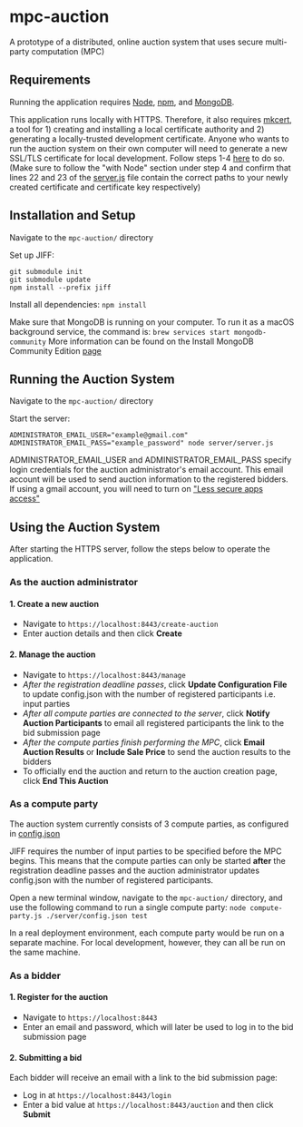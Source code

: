 # mpc-auction
A prototype of a distributed, online auction system that uses secure multi-party computation (MPC)

## Requirements
Running the application requires [Node](https://nodejs.org/en/), [npm](https://www.npmjs.com/), and [MongoDB](https://docs.mongodb.com/manual/administration/install-community/).

This application runs locally with HTTPS. Therefore, it also requires [mkcert](https://github.com/FiloSottile/mkcert), a tool for 1) creating and installing a local certificate authority and 2) generating a locally-trusted development certificate. Anyone who wants to run the auction system on their own computer will need to generate a new SSL/TLS certificate for local development. Follow steps 1-4 [here](https://web.dev/how-to-use-local-https/#setup) to do so. (Make sure to follow the "with Node" section under step 4 and confirm that lines 22 and 23 of the [server.js](server/server.js) file contain the correct paths to your newly created certificate and certificate key respectively)

## Installation and Setup
Navigate to the ```mpc-auction/``` directory

Set up JIFF:
```
git submodule init
git submodule update
npm install --prefix jiff
```

Install all dependencies:
```npm install```

Make sure that MongoDB is running on your computer. To run it as a macOS background service, the command is:
```brew services start mongodb-community```
More information can be found on the Install MongoDB Community Edition [page](https://docs.mongodb.com/manual/administration/install-community/)

## Running the Auction System
Navigate to the ```mpc-auction/``` directory

Start the server:
```
ADMINISTRATOR_EMAIL_USER="example@gmail.com" ADMINISTRATOR_EMAIL_PASS="example_password" node server/server.js
```
ADMINISTRATOR_EMAIL_USER and ADMINISTRATOR_EMAIL_PASS specify login credentials for the auction administrator's email account. This email account will be used to send auction information to the registered bidders. If using a gmail account, you will need to turn on ["Less secure apps access"](https://support.google.com/accounts/answer/6010255?hl=en#zippy=%2Cif-less-secure-app-access-is-on-for-your-account)

## Using the Auction System
After starting the HTTPS server, follow the steps below to operate the application.

### As the auction administrator

#### 1. Create a new auction

* Navigate to `https://localhost:8443/create-auction`
* Enter auction details and then click **Create**

#### 2. Manage the auction

* Navigate to `https://localhost:8443/manage`
* *After the registration deadline passes*, click **Update Configuration File** to update config.json with the number of registered participants i.e. input parties
* *After all compute parties are connected to the server*, click **Notify Auction Participants** to email all registered participants the link to the bid submission page
* *After the compute parties finish performing the MPC*, click **Email Auction Results** or **Include Sale Price** to send the auction results to the bidders
* To officially end the auction and return to the auction creation page, click **End This Auction**

### As a compute party

The auction system currently consists of 3 compute parties, as configured in [config.json](server/config.json)

JIFF requires the number of input parties to be specified before the MPC begins. This means that the compute parties can only be started **after** the registration deadline passes and the auction administrator updates config.json with the number of registered participants.

Open a new terminal window, navigate to the ```mpc-auction/``` directory, and use the following command to run a single compute party:
```node compute-party.js ./server/config.json test```

In a real deployment environment, each compute party would be run on a separate machine. For local development, however, they can all be run on the same machine.

### As a bidder

#### 1. Register for the auction

* Navigate to `https://localhost:8443`
* Enter an email and password, which will later be used to log in to the bid submission page

#### 2. Submitting a bid

Each bidder will receive an email with a link to the bid submission page:
* Log in at `https://localhost:8443/login`
* Enter a bid value at `https://localhost:8443/auction` and then click **Submit**